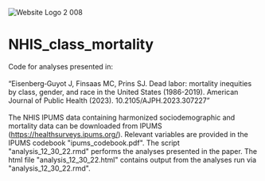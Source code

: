 ![Website Logo 2 008](https://user-images.githubusercontent.com/10872233/125971345-85ffd1ba-9e51-48bb-97f2-d6dcd8cae1cb.jpeg)
# NHIS_class_mortality
Code for analyses presented in:<br />
<br />
“Eisenberg‑Guyot J, Finsaas MC, Prins SJ. Dead labor: mortality inequities by class, gender, and race in the United States (1986-2019). American Journal of Public Health (2023). 10.2105/AJPH.2023.307227”<br />
<br />
The NHIS IPUMS data containing harmonized sociodemographic and mortality data can be downloaded from IPUMS (https://healthsurveys.ipums.org/). Relevant variables are provided in the IPUMS codebook "ipums_codebook.pdf". The script "analysis_12_30_22.rmd" performs the analyses presented in the paper. The html file "analysis_12_30_22.html" contains output from the analyses run via "analysis_12_30_22.rmd".

